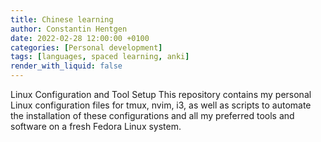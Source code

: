 ```yaml
---
title: Chinese learning
author: Constantin Hentgen
date: 2022-02-28 12:00:00 +0100
categories: [Personal development]
tags: [languages, spaced learning, anki]
render_with_liquid: false
---
```


Linux Configuration and Tool Setup
This repository contains my personal Linux configuration files for tmux, nvim, i3, as well as scripts to automate the installation of these configurations and all my preferred tools and software on a fresh Fedora Linux system.
